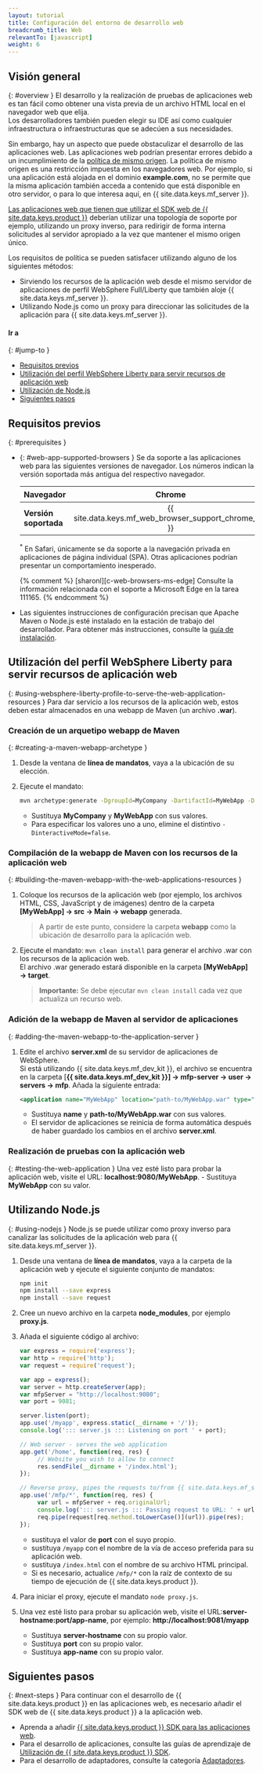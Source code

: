 ```yaml
---
layout: tutorial
title: Configuración del entorno de desarrollo web
breadcrumb_title: Web
relevantTo: [javascript]
weight: 6
---
```

<!-- NLS_CHARSET=UTF-8 -->
## Visión general
{: #overview }
El desarrollo y la realización de pruebas de aplicaciones web es tan fácil como obtener una vista previa de un archivo HTML local en el navegador web que elija.   
Los desarrolladores también pueden elegir su IDE así como cualquier infraestructura o infraestructuras que se adecúen a sus necesidades. 

Sin embargo, hay un aspecto que puede obstaculizar el desarrollo de las aplicaciones web. Las aplicaciones web podrían presentar errores debido a un incumplimiento de la [política de mismo origen](https://developer.mozilla.org/en-US/docs/Web/Security/Same-origin_policy). La política de mismo origen es una restricción impuesta en los navegadores web. Por ejemplo, si una aplicación está alojada en el dominio **example.com**, no se permite que la misma aplicación también acceda a contenido que está disponible en otro servidor, o para lo que interesa aquí, en {{ site.data.keys.mf_server }}.

[Las aplicaciones web que tienen que utilizar el SDK web de {{ site.data.keys.product }}](../../../application-development/sdk/web) deberían utilizar una topología de soporte por ejemplo, utilizando un proxy inverso, para redirigir de forma interna solicitudes al servidor apropiado a la vez que mantener el mismo origen único. 

Los requisitos de política se pueden satisfacer utilizando alguno de los siguientes métodos: 

- Sirviendo los recursos de la aplicación web desde el mismo servidor de aplicaciones de perfil WebSphere Full/Liberty que también aloje {{ site.data.keys.mf_server }}.
- Utilizando Node.js como un proxy para direccionar las solicitudes de la aplicación para {{ site.data.keys.mf_server }}.

#### Ir a
{: #jump-to }
- [Requisitos previos](#prerequisites)
- [Utilización del perfil WebSphere Liberty para servir recursos de aplicación web](#using-websphere-liberty-profile-to-serve-the-web-application-resources)
- [Utilización de Node.js](#using-nodejs)
- [Siguientes pasos](#next-steps)

## Requisitos previos
{: #prerequisites }
-   {: #web-app-supported-browsers }
Se da soporte a las aplicaciones web para las siguientes versiones de navegador. Los números indican la versión soportada más antigua del respectivo navegador. 

    | Navegador | Chrome   | Safari<sup>*</sup>   | Internet Explorer   | Firefox   | Navegador Android |
    |-----------------------|:--------:|:--------------------:|:-------------------:|:---------:|:-----------------:|
    | **Versión soportada** |  {{ site.data.keys.mf_web_browser_support_chrome_ver }} | {{ site.data.keys.mf_web_browser_support_safari_ver }} | {{ site.data.keys.mf_web_browser_support_ie_ver }} | {{ site.data.keys.mf_web_browser_support_firefox_ver }} | {{ site.data.keys.mf_web_browser_support_android_ver }}  |

    <sup>*</sup> En Safari, únicamente se da soporte a la navegación privada en aplicaciones de página individual (SPA). Otras aplicaciones podrían presentar un comportamiento inesperado. 

    {% comment %} [sharonl][c-web-browsers-ms-edge] Consulte la información relacionada con el soporte a Microsoft Edge en la tarea 111165. {% endcomment %}

-   Las siguientes instrucciones de configuración precisan que Apache Maven o Node.js esté instalado en la estación de trabajo del desarrollador. Para obtener más instrucciones, consulte la [guía de instalación](../mobilefirst/installation-guide/).

## Utilización del perfil WebSphere Liberty para servir recursos de aplicación web
{: #using-websphere-liberty-profile-to-serve-the-web-application-resources }
Para dar servicio a los recursos de la aplicación web, estos deben estar almacenados en una webapp de Maven (un archivo **.war**). 

### Creación de un arquetipo webapp de Maven
{: #creating-a-maven-webapp-archetype }
1. Desde la ventana de **línea de mandatos**, vaya a la ubicación de su elección. 
2. Ejecute el mandato: 

   ```bash
   mvn archetype:generate -DgroupId=MyCompany -DartifactId=MyWebApp -DarchetypeArtifactId=maven-archetype-webapp -DinteractiveMode=false
   ```
    - Sustituya **MyCompany** y **MyWebApp** con sus valores. 
    - Para especificar los valores uno a uno, elimine el distintivo `-DinteractiveMode=false`. 

### Compilación de la webapp de Maven con los recursos de la aplicación web 
{: #building-the-maven-webapp-with-the-web-applications-resources }
1. Coloque los recursos de la aplicación web (por ejemplo, los archivos HTML, CSS, JavaScript y de imágenes) dentro de la carpeta **[MyWebApp] → src → Main → webapp** generada. 

    > A partir de este punto, considere la carpeta **webapp** como la ubicación de desarrollo para la aplicación web. 

2. Ejecute el mandato: `mvn clean install` para generar el archivo .war con los recursos de la aplicación web.   
El archivo .war generado estará disponible en la carpeta **[MyWebApp] → target**. 
   
    > <span class="glyphicon glyphicon-exclamation-sign" aria-hidden="true"></span> **Importante:** Se debe ejecutar `mvn clean install` cada vez que actualiza un recurso web.

### Adición de la webapp de Maven al servidor de aplicaciones
{: #adding-the-maven-webapp-to-the-application-server }
1. Edite el archivo **server.xml** de su servidor de aplicaciones de WebSphere.   
    Si está utilizando {{ site.data.keys.mf_dev_kit }}, el archivo se encuentra en la carpeta [**{{ site.data.keys.mf_dev_kit }}] → mfp-server → user → servers → mfp**. Añada la siguiente entrada:  

   ```xml
   <application name="MyWebApp" location="path-to/MyWebApp.war" type="war"></application>
   ```
    - Sustituya **name** y **path-to/MyWebApp.war** con sus valores. 
    - El servidor de aplicaciones se reinicia de forma automática después de haber guardado los cambios en el archivo **server.xml**.   

### Realización de pruebas con la aplicación web
{: #testing-the-web-application }
Una vez esté listo para probar la aplicación web, visite el URL: **localhost:9080/MyWebApp**.
    - Sustituya **MyWebApp** con su valor. 

## Utilizando Node.js
{: #using-nodejs }
Node.js se puede utilizar como proxy inverso para canalizar las solicitudes de la aplicación web para {{ site.data.keys.mf_server }}.

1. Desde una ventana de **línea de mandatos**, vaya a la carpeta de la aplicación web y ejecute el siguiente conjunto de mandatos:  

   ```bash
   npm init
   npm install --save express
   npm install --save request
   ```

2. Cree un nuevo archivo en la carpeta **node_modules**, por ejemplo **proxy.js**.
3. Añada el siguiente código al archivo: 

   ```javascript
   var express = require('express');
   var http = require('http');
   var request = require('request');

   var app = express();
   var server = http.createServer(app);
   var mfpServer = "http://localhost:9080";
   var port = 9081;

   server.listen(port);
   app.use('/myapp', express.static(__dirname + '/'));
   console.log('::: server.js ::: Listening on port ' + port);

   // Web server - serves the web application
   app.get('/home', function(req, res) {
        // Website you wish to allow to connect
        res.sendFile(__dirname + '/index.html');
   });

   // Reverse proxy, pipes the requests to/from {{ site.data.keys.mf_server }}
   app.use('/mfp/*', function(req, res) {
        var url = mfpServer + req.originalUrl;
        console.log('::: server.js ::: Passing request to URL: ' + url);
        req.pipe(request[req.method.toLowerCase()](url)).pipe(res);
   });
   ```
    - sustituya el valor de **port** con el suyo propio. 
    - sustituya `/myapp` con el nombre de la vía de acceso preferida para su aplicación web. 
    - sustituya `/index.html` con el nombre de su archivo HTML principal. 
    - Si es necesario, actualice `/mfp/*` con la raíz de contexto de su tiempo de ejecución de {{ site.data.keys.product }}. 

4. Para iniciar el proxy, ejecute el mandato `node proxy.js`.
5. Una vez esté listo para probar su aplicación web, visite el URL:**server-hostname:port/app-name**, por ejemplo: **http://localhost:9081/myapp**
    - Sustituya **server-hostname** con su propio valor. 
    - Sustituya **port** con su propio valor. 
    - Sustituya **app-name** con su propio valor. 

## Siguientes pasos
{: #next-steps }
Para continuar con el desarrollo de {{ site.data.keys.product }} en las aplicaciones web, es necesario añadir el SDK web de {{ site.data.keys.product }} a la aplicación web. 

* Aprenda a añadir [{{ site.data.keys.product }} SDK para las aplicaciones web](../../../application-development/sdk/web/).
* Para el desarrollo de aplicaciones, consulte las guías de aprendizaje de [Utilización de {{ site.data.keys.product }} SDK](../../../application-development/). 
* Para el desarrollo de adaptadores, consulte la categoría [Adaptadores](../../../adapters/).

